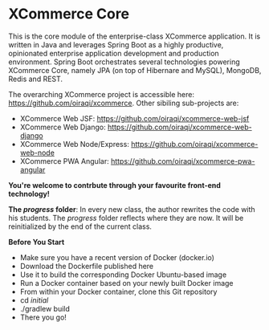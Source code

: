 # XCommerce Core
This is the core module of the enterprise-class XCommerce application. It is written in Java and leverages Spring Boot as a highly productive, opinionated enterprise application development and production environment. Spring Boot orchestrates several technologies powering XCommerce Core, namely JPA (on top of Hibernare and MySQL), MongoDB, Redis and REST.

The overarching XCommerce project is accessible here: https://github.com/oiraqi/xcommerce. Other sibiling sub-projects are:
- XCommerce Web JSF: https://github.com/oiraqi/xcommerce-web-jsf
- XCommerce Web Django: https://github.com/oiraqi/xcommerce-web-django
- XCommerce Web Node/Express: https://github.com/oiraqi/xcommerce-web-node
- XCommerce PWA Angular: https://github.com/oiraqi/xcommerce-pwa-angular

**You're welcome to contrbute through your favourite front-end technology!**

**The *progress* folder**: In every new class, the author rewrites the code with his students. The *progress* folder reflects where they are now. It will be reinitialized by the end of the current class.

**Before You Start**
- Make sure you have a recent version of Docker (docker.io)
- Download the Dockerfile published here
- Use it to build the corresponding Docker Ubuntu-based image
- Run a Docker container based on your newly built Docker image
- From within your Docker container, clone this Git repository
- cd *initial*
- ./gradlew build
- There you go!
